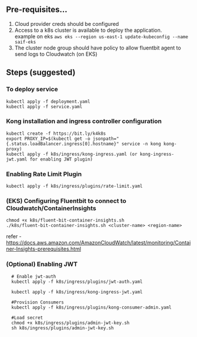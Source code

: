 ## Pre-requisites...
1. Cloud provider creds should be configured
2. Access to a k8s cluster is available to deploy the application.
<BR>example on eks `aws eks --region us-east-1 update-kubeconfig --name saif-eks`</BR>
3. The cluster node group should have policy to allow fluentbit agent to send logs to Cloudwatch (on EKS)

## Steps (suggested)
### To deploy service
```
kubectl apply -f deployment.yaml
kubectl apply -f service.yaml
```

### Kong installation and ingress controller configuration
```
kubectl create -f https://bit.ly/k4k8s
export PROXY_IP=$(kubectl get -o jsonpath="{.status.loadBalancer.ingress[0].hostname}" service -n kong kong-proxy)
kubectl apply -f k8s/ingress/kong-ingress.yaml (or kong-ingress-jwt.yaml for enabling JWT plugin)
```

### Enabling Rate Limit Plugin
```
kubectl apply -f k8s/ingress/plugins/rate-limit.yaml
```

### (EKS) Configuring Fluentbit to connect to Cloudwatch/ContainerInsights
```
chmod +x k8s/fluent-bit-container-insights.sh
./k8s/fluent-bit-container-insights.sh <cluster-name> <region-name>
```
refer - https://docs.aws.amazon.com/AmazonCloudWatch/latest/monitoring/Container-Insights-prerequisites.html

### (Optional) Enabling JWT
```
  # Enable jwt-auth
  kubectl apply -f k8s/ingress/plugins/jwt-auth.yaml

  kubectl apply -f k8s/ingress/kong-ingress-jwt.yaml

  #Provision Consumers
  kubectl apply -f k8s/ingress/plugins/kong-consumer-admin.yaml

  #Load secret 
  chmod +x k8s/ingress/plugins/admin-jwt-key.sh
  sh k8s/ingress/plugins/admin-jwt-key.sh
```
